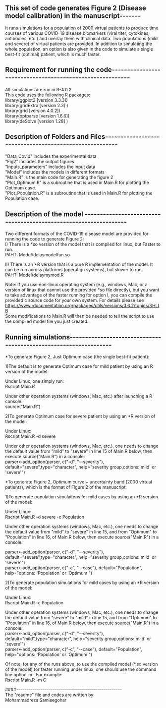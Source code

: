 ## This set of code generates Figure 2 (Disease model calibration) in the manuscript-------
It runs simulations for a population of 2000 virtual patients to produce time courses of various COVID-19 disease biomarkers (viral titer, cytokines, antibodies, etc.) and overlay them with clinical data. Two populations (mild and severe) of virtual patients are provided. In addition to simulating the whole population, an option is also given in the code to simulate a single best-fit (optimal) patient, which is much faster.

## Requirement for running the code---------------------------------------------------------
All simulations are run in R-4.0.2   
This code uses the following R packages:  
library(ggplot2   [version 3.3.3])  
library(gridExtra [version 2.3]  )  
library(grid      [version 4.0.2])  
library(optparse  [version 1.6.6])   
library(deSolve   [version 1.28] )  

## Description of Folders and Files-------------------------------------------------------
"Data_Covid"        	includes the experimental data  
"Fig2"    	 			includes the output figures  
"Inputs_parameters" 	includes the input data  
"Model" 				includes the models in different formats  
"Main.R" 				is the main code for generating the figure 2  
"Plot_Optimum R" 		is a subroutine that is used in Main.R for plotting the Optimum case.  
"Plot_Population.R"     is a subroutine that is used in Main.R for plotting the Population case.  
## Description of the model -----------------------------------------------------------------
Two different formats of the COVID-19 disease model are provided for running the code to generate Figure 2:  
I)  There is a  *so  version of the model that is 		      compiled for linux, but Faster to run.   
PAHT: Model/delaymodelfun.so  

II) There is an *R   version that is a pure R implementation of the model. It can be run across platforms (operatign systems), but slower to run.  
PAHT: Model/delaymymod.R  

Note: If you use non-linux operating system (e.g., windows, Mac, or a version of linux that cannot use the provided *so file directly), but you want to take advantage of the faster running for option I, you can compile the provided c source code for your own system. For details please see https://www.rdocumentation.org/packages/utils/versions/3.6.2/topics/SHLIB  
Some modifications to Main.R will then be needed to tell the script to use the compiled model file you just created.

## Running simulations-----------------------------------------------------------------
*To generate Figure 2, Just Optimum case (the single best-fit patient):    
 
   1)The default is to generate Optimum case for mild patient by using an R version of the model:  
   
   Under Linux, one simply run:    
		Rscript Main.R  
		
   Under other operation systems (windows, Mac, etc.) after launching a R console:    
                source("Main.R")

   2)To generate Optimum case for severe patient by using an *R version of the model:  
   
   Under Linux:    
		Rscript Main.R -d severe  
		
   Under other operation systems (windows, Mac, etc.), one needs to change the default value from "mild" to "severe" in line 15 of Main.R below, then execute source("Main.R") in a console:    
   parser<-add_option(parser, c("-d", "--severity"), default="severe",type="character", help="severity group,options:'mild' or 'severe'")  

    
*To generate Figure 2, Optimum curve + uncertainty band (2000 virtual patients), which is the format of Figure 2 of the manuscript:  

   1)To generate population simulaitons for mild cases by using an *R version of the model:  
   
   Under Linux:    
		Rscript Main.R -d severe -c Population  
		
   Under other operation systems (windows, Mac, etc.), one needs to change the default value from "mild" to "severe" in line 15, and from "Optimum" to "Population" in line 16, of Main.R below, then execute source("Main.R") in a console:    
   
   parser<-add_option(parser, c("-d", "--severity"), default="severe",type="character", help="severity group,options:'mild' or 'severe'")   
   parser<-add_option(parser, c("-c", "--case"), default="Population", help="options: 'Population' or 'Optimum'")  
   
   2)To generate population simulations for mild cases by using an *R version of the model:  
   
   Under Linux:    
		Rscript Main.R -c Population  
		
   Under other operation systems (windows, Mac, etc.), one needs to change the default value from "severe" to "mild" in line 15, and from "Optimum" to "Population" in line 16, of Main.R below, then execute source("Main.R") in a console:    
   parser<-add_option(parser, c("-d", "--severity"), default="mild",type="character", help="severity group,options:'mild' or 'severe'")   
   parser<-add_option(parser, c("-c", "--case"), default="Population", help="options: 'Population' or 'Optimum'")

   
   Of note, for any of the runs above, to use the compiled model (*.so version of the model) for faster running under linux, one should use the command line option -m. For example:    
		Rscript Main.R -m C  



####-----------------------------------------------------  
The "readme" file and codes are written by:    
Mohammadreza Samieegohar
